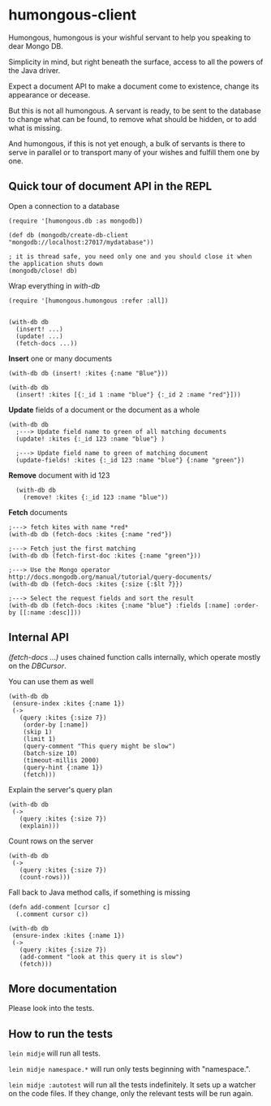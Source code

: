 # humongous-client

Humongous, humongous is your wishful servant to help you speaking to dear Mongo DB.

Simplicity in mind, but right beneath the surface, access to all the powers of the Java driver.

Expect a document API to make a document come to existence, change its appearance or decease. 

But this is not all humongous. A servant is ready, to be sent to the database to change what can be found,
  to remove what should be hidden, or to add what is missing. 
  
And humongous, if this is not yet enough, a bulk of servants is there to serve in parallel
  or to transport many of your wishes and fulfill them one by one.
 
## Quick tour of document API in the REPL

Open a connection to a database

    (require '[humongous.db :as mongodb])

    (def db (mongodb/create-db-client "mongodb://localhost:27017/mydatabase"))
    
    ; it is thread safe, you need only one and you should close it when the application shuts down
    (mongodb/close! db)

Wrap everything in *with-db*

    (require '[humongous.humongous :refer :all])


    (with-db db 
      (insert! ...) 
      (update! ...) 
      (fetch-docs ...))
    
**Insert** one or many documents
    
    (with-db db (insert! :kites {:name "Blue"}))

    (with-db db 
      (insert! :kites [{:_id 1 :name "blue"} {:_id 2 :name "red"}]))

**Update** fields of a document or the document as a whole
                         
    (with-db db 
      ;---> Update field name to green of all matching documents
      (update! :kites {:_id 123 :name "blue"} )
      
      ;---> Update field name to green of matching document
      (update-fields! :kites {:_id 123 :name "blue"} {:name "green"})


**Remove** document with id 123
      
      (with-db db
        (remove! :kites {:_id 123 :name "blue"))
                                    
**Fetch** documents

    ;---> fetch kites with name *red*
    (with-db db (fetch-docs :kites {:name "red"})
    
    ;---> Fetch just the first matching
    (with-db db (fetch-first-doc :kites {:name "green"}))
    
    ;---> Use the Mongo operator  http://docs.mongodb.org/manual/tutorial/query-documents/
    (with-db db (fetch-docs :kites {:size {:$lt 7}})
    
    ;---> Select the request fields and sort the result
    (with-db db (fetch-docs :kites {:name "blue"} :fields [:name] :order-by [[:name :desc]]))

## Internal API
 
*(fetch-docs ...)* uses chained function calls internally, which operate mostly on the *DBCursor*. 

You can use them as well

    (with-db db
     (ensure-index :kites {:name 1})
     (->
       (query :kites {:size 7})
        (order-by [:name])
        (skip 1)
        (limit 1)
        (query-comment "This query might be slow")
        (batch-size 10)
        (timeout-millis 2000)
        (query-hint {:name 1})
        (fetch))) 

Explain the server's query plan

    (with-db db
     (->
       (query :kites {:size 7})
       (explain)))
       
Count rows on the server       

    (with-db db
     (->
       (query :kites {:size 7})
       (count-rows)))
       
Fall back to Java method calls, if something is missing

    (defn add-comment [cursor c]
      (.comment cursor c))
    
    (with-db db
     (ensure-index :kites {:name 1})
     (->
       (query :kites {:size 7})
       (add-comment "look at this query it is slow")
       (fetch))) 
       
       

## More documentation
                                                                                             
Please look into the tests.
                                                                                             
## How to run the tests

`lein midje` will run all tests.

`lein midje namespace.*` will run only tests beginning with "namespace.".

`lein midje :autotest` will run all the tests indefinitely. It sets up a
watcher on the code files. If they change, only the relevant tests will be
run again.
